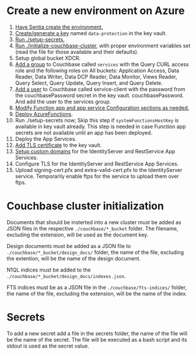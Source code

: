 # Create a new environment on Azure

1. [Have Sentia create the environment.](docs/create-environment.md)
2. [Create/generate a key](docs/keyvault-key-generation.md) named `data-protection` in the key vault.
3. [Run ./setup-secrets.](docs/setup-secrets.md)
4. [Run ./initialize-couchbase-cluster](docs/initialize-couchbase-cluster.md), with proper environment variables set (read the file for
   those available and their defaults).
5. Setup global bucket XDCR.
6. [Add a group](docs/couchbase-users-and-roles.md) to Couchbase called `services` with the
   Query CURL access role and the following
   roles on All buckets: Application Access, Data Reader, Data Writer, Data DCP Reader,
   Data Monitor, Views Reader, Query Select, Query Update, Query Insert, and Query Delete.
7. [Add a user](docs/couchbase-users-and-roles.md) to Couchbase called service-client with the
   password from the couchbasePassword secret in the key vault.
   couchbasePassword. And add the user to the services group.
8. [Modify Function app and app service Configuration sections as needed.](docs/app-service-configuration.md)
9. [Deploy AzureFunctions](docs/deploy-services.md).
10. Run ./setup-secrets now; Skip this step if `systemFunctionsHostKey` is available in key vault already. This step is needed in case Function app secrets are not available until an app has been deployed.
11. Deploy the App Services.
12. [Add TLS certificate](docs/add-tls-certificate.md) to the key vault.
13. [Setup custom domains](docs/setup-custom-domains.md) for the IdentityServer and RestService App Services.
14. Configure TLS for the IdentityServer and RestService App Services.
15. Upload signing-cert.pfx and extra-valid-cert.pfx to the IdentityServer service. Temporarily enable ftps for the service to upload them over ftps.

# Couchbase cluster initialization

Documents that should be insterted into a new cluster must be added as JSON files in the
respective `./couchbase/*_bucket` folder. The filename, excluding the extension, will be used
as the document key.

Design documents must be added as a JSON file to `./couchbase/*_bucket/design_docs/` folder,
the name of the file, excluding the extention, will be the name of the design document.

N1QL indices must be added to the `./couchbase/*_bucket/design_docs/indexes.json`.

FTS indices must be as a JSON file in the `./couchbase/fts-indices/` folder, the name of the
file, excluding the extension, will be the name of the index.

# Secrets

To add a new secret add a file in the secrets folder, the name of the file will be the name of
the secret. The file will be executed as a bash script and its stdout is used as the secret
value.

